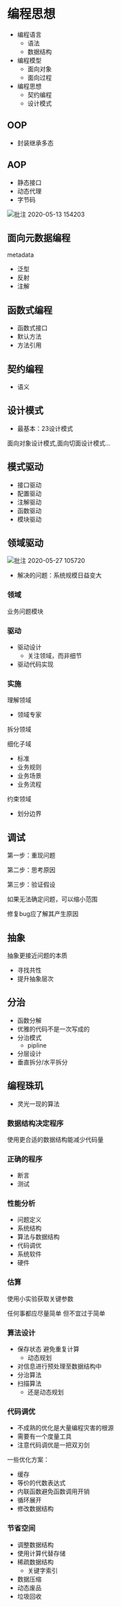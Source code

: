 # 编程思想

- 编程语言
  - 语法
  - 数据结构
- 编程模型
  - 面向对象
  - 面向过程
- 编程思想
  - 契约编程
  - 设计模式

## OOP

- 封装继承多态

## AOP

- 静态接口
- 动态代理
- 字节码

![批注 2020-05-13 154203](/assets/批注%202020-05-13%20154203.png)

## 面向元数据编程

metadata

- 泛型
- 反射
- 注解

## 函数式编程

- 函数式接口
- 默认方法
- 方法引用

## 契约编程

- 语义

## 设计模式

- 最基本：23设计模式

面向对象设计模式,面向切面设计模式...

## 模式驱动

- 接口驱动
- 配置驱动
- 注解驱动
- 函数驱动
- 模块驱动

## 领域驱动

![批注 2020-05-27 105720](/assets/批注%202020-05-27%20105720.png)

- 解决的问题：系统规模日益变大

### 领域

业务问题模块

### 驱动

- 驱动设计
  - 关注领域，而非细节
- 驱动代码实现

### 实施

理解领域
- 领域专家

拆分领域

细化子域
- 标准
- 业务规则
- 业务场景
- 业务流程

约束领域
- 划分边界

## 调试

第一步：重现问题

第二步：思考原因

第三步：验证假设

如果无法确定问题，可以缩小范围

修复bug应了解其产生原因

## 抽象

抽象更接近问题的本质

- 寻找共性
- 提升抽象层次

## 分治

- 函数分解
- 优雅的代码不是一次写成的
- 分治模式
  - pipline
- 分层设计
- 垂直拆分/水平拆分

## 编程珠玑

- 灵光一现的算法

### 数据结构决定程序

使用更合适的数据结构能减少代码量

### 正确的程序

- 断言
- 测试

### 性能分析

- 问题定义
- 系统结构
- 算法与数据结构
- 代码调优
- 系统软件
- 硬件

### 估算

使用小实验获取关键参数

任何事都应尽量简单 但不宜过于简单

### 算法设计

- 保存状态 避免重复计算
  - 动态规划
- 对信息进行预处理至数据结构中
- 分治算法
- 扫描算法
  - 还是动态规划

### 代码调优

- 不成熟的优化是大量编程灾害的根源
- 需要有一个度量工具
- 注意代码调优是一把双刃剑

一些优化方案：

- 缓存
- 等价的代数表达式
- 内联函数避免函数调用开销
- 循环展开
- 修改数据结构

### 节省空间

- 调整数据结构
- 使用计算代替存储
- 稀疏数据结构
  - 关键字索引
- 数据压缩
- 动态废品
- 垃圾回收